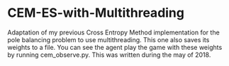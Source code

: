 # CEM-ES-with-Multithreading
Adaptation of my previous Cross Entropy Method implementation for the pole balancing problem to use multithreading. This one also saves its weights to a file. You can see the agent play the game with these weights by running cem_observe.py. This was written during the may of 2018.
